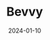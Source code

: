 ---  
layout: startup_page  
title: "Bevvy"  
id: "bevvy.com"  
permalink: "/bevvybevvy.com01102024/"  
website: "https://bevvy.com/"  
funding_round: "Seed"  
funding_amount: "$1.5M"  
investors: "Scotland-based angel investors, existing shareholders, Denver (US) based family office"  
about: "Bevvy is a technology-driven whisky discovery platform accessible via mobile apps (Android and iOS). Users scan whisky bottle labels to access tasting notes, valuations, and other information from a vast database of over 200,000 whiskies. The app also offers personalized recommendations based on user preferences."  
markets: "Technology, Alcoholic Beverages, Fintech"  
hq: "Edinburgh, Scotland, United Kingdom"  
founded_year: "2021"  
linkedin: "https://uk.linkedin.com/company/bevvyapp"  
twitter: "https://twitter.com/Bevvy"  
instagram: ""  
facebook: "https://www.facebook.com/bevvyltd"  
crunchbase: "https://www.crunchbase.com/organization/bevvy-2527"  
pitchbook: "https://pitchbook.com/profiles/company/551759-77"  

date_display: "10-Jan-2024"  
date: "2024-01-10"

# SEO Optimization  
meta_title: "Bevvy - Seed Funding ($1.5M)"  
meta_description: "Bevvy, Bevvy is a technology-driven whisky discovery platform accessible via mobile apps (Android and iOS). Users scan whisky bottle labels to access tasting..."  
meta_keywords: "Bevvy, Technology, Alcoholic Beverages, Fintech, Seed funding"  
canonical_url: "https://startup.projectstartups.com/bevvybevvy.com01102024/"  
---